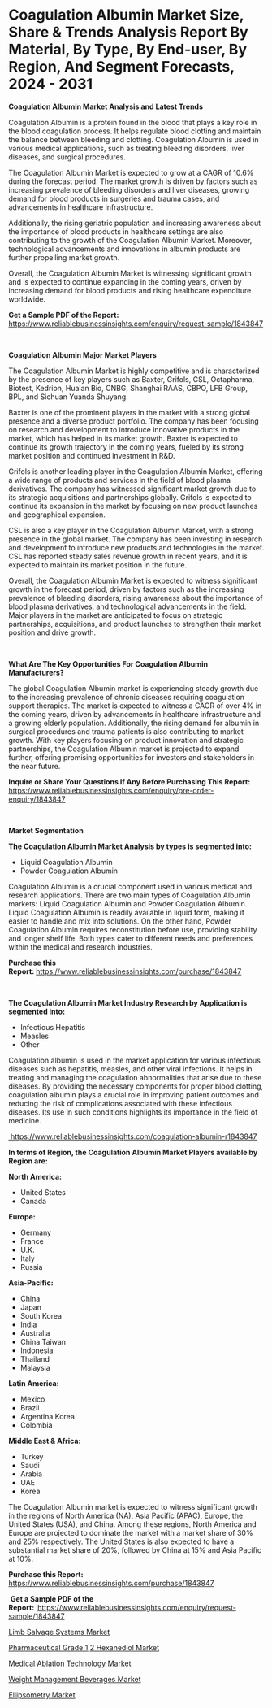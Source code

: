 <p><h1>Coagulation Albumin Market Size, Share & Trends Analysis Report By Material, By Type, By End-user, By Region, And Segment Forecasts, 2024 - 2031</h1></p><p><strong>Coagulation Albumin Market Analysis and Latest Trends</strong></p>
<p><p>Coagulation Albumin is a protein found in the blood that plays a key role in the blood coagulation process. It helps regulate blood clotting and maintain the balance between bleeding and clotting. Coagulation Albumin is used in various medical applications, such as treating bleeding disorders, liver diseases, and surgical procedures.</p><p>The Coagulation Albumin Market is expected to grow at a CAGR of 10.6% during the forecast period. The market growth is driven by factors such as increasing prevalence of bleeding disorders and liver diseases, growing demand for blood products in surgeries and trauma cases, and advancements in healthcare infrastructure.</p><p>Additionally, the rising geriatric population and increasing awareness about the importance of blood products in healthcare settings are also contributing to the growth of the Coagulation Albumin Market. Moreover, technological advancements and innovations in albumin products are further propelling market growth.</p><p>Overall, the Coagulation Albumin Market is witnessing significant growth and is expected to continue expanding in the coming years, driven by increasing demand for blood products and rising healthcare expenditure worldwide.</p></p>
<p><strong>Get a Sample PDF of the Report:&nbsp;</strong> <a href="https://www.reliablebusinessinsights.com/enquiry/request-sample/1843847">https://www.reliablebusinessinsights.com/enquiry/request-sample/1843847</a></p>
<p>&nbsp;</p>
<p><strong>Coagulation Albumin Major Market Players</strong></p>
<p><p>The Coagulation Albumin Market is highly competitive and is characterized by the presence of key players such as Baxter, Grifols, CSL, Octapharma, Biotest, Kedrion, Hualan Bio, CNBG, Shanghai RAAS, CBPO, LFB Group, BPL, and Sichuan Yuanda Shuyang. </p><p>Baxter is one of the prominent players in the market with a strong global presence and a diverse product portfolio. The company has been focusing on research and development to introduce innovative products in the market, which has helped in its market growth. Baxter is expected to continue its growth trajectory in the coming years, fueled by its strong market position and continued investment in R&D.</p><p>Grifols is another leading player in the Coagulation Albumin Market, offering a wide range of products and services in the field of blood plasma derivatives. The company has witnessed significant market growth due to its strategic acquisitions and partnerships globally. Grifols is expected to continue its expansion in the market by focusing on new product launches and geographical expansion.</p><p>CSL is also a key player in the Coagulation Albumin Market, with a strong presence in the global market. The company has been investing in research and development to introduce new products and technologies in the market. CSL has reported steady sales revenue growth in recent years, and it is expected to maintain its market position in the future.</p><p>Overall, the Coagulation Albumin Market is expected to witness significant growth in the forecast period, driven by factors such as the increasing prevalence of bleeding disorders, rising awareness about the importance of blood plasma derivatives, and technological advancements in the field. Major players in the market are anticipated to focus on strategic partnerships, acquisitions, and product launches to strengthen their market position and drive growth.</p></p>
<p>&nbsp;</p>
<p><strong>What Are The Key Opportunities For Coagulation Albumin Manufacturers?</strong></p>
<p><p>The global Coagulation Albumin market is experiencing steady growth due to the increasing prevalence of chronic diseases requiring coagulation support therapies. The market is expected to witness a CAGR of over 4% in the coming years, driven by advancements in healthcare infrastructure and a growing elderly population. Additionally, the rising demand for albumin in surgical procedures and trauma patients is also contributing to market growth. With key players focusing on product innovation and strategic partnerships, the Coagulation Albumin market is projected to expand further, offering promising opportunities for investors and stakeholders in the near future.</p></p>
<p><strong>Inquire or Share Your Questions If Any Before Purchasing This Report:</strong> <a href="https://www.reliablebusinessinsights.com/enquiry/pre-order-enquiry/1843847">https://www.reliablebusinessinsights.com/enquiry/pre-order-enquiry/1843847</a></p>
<p>&nbsp;</p>
<p><strong>Market Segmentation</strong></p>
<p><strong>The Coagulation Albumin Market Analysis by types is segmented into:</strong></p>
<p><ul><li>Liquid Coagulation Albumin</li><li>Powder Coagulation Albumin</li></ul></p>
<p><p>Coagulation Albumin is a crucial component used in various medical and research applications. There are two main types of Coagulation Albumin markets: Liquid Coagulation Albumin and Powder Coagulation Albumin. Liquid Coagulation Albumin is readily available in liquid form, making it easier to handle and mix into solutions. On the other hand, Powder Coagulation Albumin requires reconstitution before use, providing stability and longer shelf life. Both types cater to different needs and preferences within the medical and research industries.</p></p>
<p><strong>Purchase this Report:&nbsp;</strong><a href="https://www.reliablebusinessinsights.com/purchase/1843847">https://www.reliablebusinessinsights.com/purchase/1843847</a></p>
<p>&nbsp;</p>
<p><strong>The Coagulation Albumin Market Industry Research by Application is segmented into:</strong></p>
<p><ul><li>Infectious Hepatitis</li><li>Measles</li><li>Other</li></ul></p>
<p><p>Coagulation albumin is used in the market application for various infectious diseases such as hepatitis, measles, and other viral infections. It helps in treating and managing the coagulation abnormalities that arise due to these diseases. By providing the necessary components for proper blood clotting, coagulation albumin plays a crucial role in improving patient outcomes and reducing the risk of complications associated with these infectious diseases. Its use in such conditions highlights its importance in the field of medicine.</p></p>
<p><a href="https://www.reliablebusinessinsights.com/coagulation-albumin-r1843847">&nbsp;https://www.reliablebusinessinsights.com/coagulation-albumin-r1843847</a></p>
<p><strong>In terms of Region, the Coagulation Albumin Market Players available by Region are:</strong></p>
<p>
    <p> <strong> North America: </strong>
        <ul>
            <li>United States</li>
            <li>Canada</li>
        </ul>
        </p> 
    <p> <strong> Europe: </strong>
        <ul>
            <li>Germany</li>
            <li>France</li>
            <li>U.K.</li>
            <li>Italy</li>
            <li>Russia</li>
        </ul>
        </p> 
    <p> <strong> Asia-Pacific: </strong>
        <ul>
            <li>China</li>
            <li>Japan</li>
            <li>South Korea</li>
            <li>India</li>
            <li>Australia</li>
            <li>China Taiwan</li>
            <li>Indonesia</li>
            <li>Thailand</li>
            <li>Malaysia</li>
        </ul>
        </p> 
    <p> <strong> Latin America: </strong>
        <ul>
            <li>Mexico</li>
            <li>Brazil</li>
            <li>Argentina Korea</li>
            <li>Colombia</li>
        </ul>
        </p> 
    <p> <strong> Middle East & Africa: </strong>
        <ul>
            <li>Turkey</li>
            <li>Saudi</li>
            <li>Arabia</li>
            <li>UAE</li>
            <li>Korea</li>
        </ul>
    </p>
    </p>
<p><p>The Coagulation Albumin market is expected to witness significant growth in the regions of North America (NA), Asia Pacific (APAC), Europe, the United States (USA), and China. Among these regions, North America and Europe are projected to dominate the market with a market share of 30% and 25% respectively. The United States is also expected to have a substantial market share of 20%, followed by China at 15% and Asia Pacific at 10%.</p></p>
<p><strong>Purchase this Report: </strong><a href="https://www.reliablebusinessinsights.com/purchase/1843847">https://www.reliablebusinessinsights.com/purchase/1843847</a></p>
<p>&nbsp;<strong>Get a Sample PDF of the Report:&nbsp;&nbsp;</strong><a href="https://www.reliablebusinessinsights.com/enquiry/request-sample/1843847">https://www.reliablebusinessinsights.com/enquiry/request-sample/1843847</a></p>
<p><strong></strong></p>
<p><p><a href="https://github.com/kishanagarner91/Market-Research-Report-List-1/blob/main/limb-salvage-systems-market.md">Limb Salvage Systems Market</a></p><p><a href="https://www.linkedin.com/pulse/pharmaceutical-grade-12-hexanediol-market-share-analysis--hfrdf?trackingId=8OeHuiLATWaGgOB0akUNcg%3D%3D">Pharmaceutical Grade 1,2 Hexanediol Market</a></p><p><a href="https://github.com/FredaSauer/Market-Research-Report-List-1/blob/main/medical-ablation-technology-market.md">Medical Ablation Technology Market</a></p><p><a href="https://www.linkedin.com/pulse/emerging-trends-weight-management-beverages-market-global-cjolf?trackingId=gCsjeamLS4aNbQONiTO08Q%3D%3D">Weight Management Beverages Market</a></p><p><a href="https://www.linkedin.com/pulse/global-ellipsometry-market-product-type-application-region-eqihc?trackingId=Mu04yX%2FFQo6vG2%2BCqsUrZQ%3D%3D">Ellipsometry Market</a></p></p>